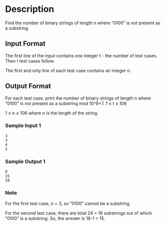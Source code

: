 
# Description
Find the number of binary strings of length n where “0100” is not present as a substring.


## Input Format
The first line of the input contains one integer t - the number of test cases. Then t test cases follow.

The first and only line of each test case contains an integer n.


## Output Format
For each test case, print the number of binary strings of length n where “0100” is not present as a substring mod 10^9+7.
1 ≤ t ≤ 106

1 ≤ n ≤ 106 where n is the length of the string.

### Sample Input 1

```
3
3
4
5
```

### Sample Output 1
```
8
15
28
```

### Note
For the first test case, n = 3, so “0100” cannot be a substring.

For the second test case, there are total 24 = 16 substrings out of which “0100” is a substring. So, the answer is 16-1 = 15.
